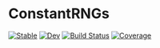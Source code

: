 # ConstantRNGs

[![Stable](https://img.shields.io/badge/docs-stable-blue.svg)](https://cscherrer.github.io/ConstantRNGs.jl/stable/)
[![Dev](https://img.shields.io/badge/docs-dev-blue.svg)](https://cscherrer.github.io/ConstantRNGs.jl/dev/)
[![Build Status](https://github.com/cscherrer/ConstantRNGs.jl/actions/workflows/CI.yml/badge.svg?branch=main)](https://github.com/cscherrer/ConstantRNGs.jl/actions/workflows/CI.yml?query=branch%3Amain)
[![Coverage](https://codecov.io/gh/cscherrer/ConstantRNGs.jl/branch/main/graph/badge.svg)](https://codecov.io/gh/cscherrer/ConstantRNGs.jl)
